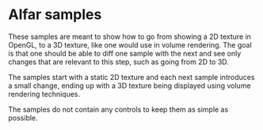 # Alfar samples
These samples are meant to show how to go from showing a 2D texture in OpenGL, to a 3D texture,
like one would use in volume rendering. The goal is that one should be able to diff one sample with the next
and see only changes that are relevant to this step, such as going from 2D to 3D.

The samples start with a static 2D texture and each next sample introduces a small change, ending up
with a 3D texture being displayed using volume rendering techniques.

The samples do not contain any controls to keep them as simple as possible.
